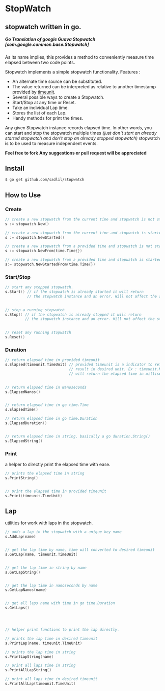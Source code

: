 # StopWatch
## stopwatch written in go. 
##### Go Translation of *google Guava Stopwatch* [*com.google.common.base.Stopwatch*]

As its name implies, this provides a method to conveniently measure 
time elapsed between two code points.

Stopwatch implements a simple stopwatch functionality. Features :

* An alternate time source can be substituted.
* The value returned can  be interpreted as relative to another timestamp provided
by [timeunit](timeunit/README.md).
* Several possible ways to create a Stopwatch.
* Start/Stop at any time or Reset.
* Take an individual Lap time.
* Stores the list of each Lap.
* Handy methods for print the times.

Any given Stopwatch instance records elapsed time.
In other words, you can start and stop the stopwatch multiple times 
*(just don't start an already started stopwatch and don't stop an already stopped stopwatch)*
stopwatch is to be used to measure independent events.


**Feel free to fork**
**Any suggestions or pull request will be appreciated**


## Install
```bash
$ go get github.com/sadlil/stopwatch
```

## How to Use

### Create
```go
// create a new stopwatch from the current time and stopwatch is not started
s := stopwatch.New()

// create a new stopwatch from the current time and stopwatch is started
s := stopwatch.NewStarted()

// create a new stopwatch from a provided time and stopwatch is not started
s := stopwatch.NewFrom(time.Time{})

// create a new stopwatch from a provided time and stopwatch is started
s:= stopwatch.NewStartedFrom(time.Time{})
```

### Start/Stop
```go
// start any stopped stopwatch.
s.Start() // if the stopwatch is already started it will return
          // the stopwatch instance and an error. Will not affect the stopwatch.
      

// stop a running stopwatch
s.Stop() // if the stopwatch is already stopped it will return
         // the stopwatch instance and an error. Will not affect the stopwatch.
         

// reset any running stopwatch
s.Reset()
```

### Duration
```go
// return elapsed time in provided timeunit
s.Elapsed(timeunit.TimeUnit) // provided timeunit is a indicator to return the
                             // result in desired unit. Ex : timeunit.MILLISECONDS
                             // will return the elapsed time in milliseconds.
                              

// return elapsed time in Nanoseconds
s.ElapsedNanos()


// return elapsed time in go time.Time
s.ElapsedTime()

// return elapsed time in go time.Duration
s.ElapsedDuration()


// return elapsed time in string. basically a go duration.String()
s.ElapsedString()

```

### Print
a helper to directly print the elapsed time with ease.
```go
// prints the elapsed time in string
s.PrintString()


// print the elapsed time in provided timeunit
s.Print(timeunit.TimeUnit)

```

## Lap
utilities for work with laps in the stopwatch.

```go
// adds a lap in the stopwatch with a unique key name
s.AddLap(name)


// get the lap time by name, time will converted to desired timeunit
s.GetLap(name, timeunit.TimeUnit)


// get the lap time in string by name
s.GetLapString()


// get the lap time in nanoseconds by name
s.GetLapNanos(name)


// get all laps name with time in go time.Duration
s.GetLaps()




// helper print functions to print the lap directly.

// prints the lap time in desired timeunit
s.PrintLap(name, timeunit.TimeUnit)

// prints the lap time in string
s.PrintLapString(name)

// print all laps time in string
s.PrintAllLapString()

// print all laps time in desired timeunit
s.PrintAllLap(timeunit.TimeUnit)
```

